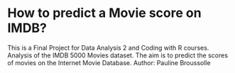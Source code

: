 # How to predict a Movie score on IMDB?
This is a Final Project for Data Analysis 2 and Coding with R courses.
Analysis of the IMDB 5000 Movies dataset. 
The aim is to predict the scores of movies on the Internet Movie Database.
Author: Pauline Broussolle